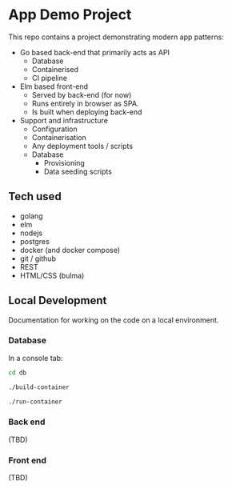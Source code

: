 # App Demo Project

This repo contains a project demonstrating modern app patterns:
- Go based back-end that primarily acts as API
  - Database
  - Containerised
  - CI pipeline
- Elm based front-end
  - Served by back-end (for now)
  - Runs entirely in browser as SPA.
  - Is built when deploying back-end
- Support and infrastructure
  - Configuration
  - Containerisation
  - Any deployment tools / scripts
  - Database
    - Provisioning
    - Data seeding scripts

## Tech used
- golang
- elm
- nodejs
- postgres
- docker (and docker compose)
- git / github
- REST
- HTML/CSS (bulma)

## Local Development

Documentation for working on the code on a local environment.

### Database

In a console tab:

```bash
cd db

./build-container

./run-container
```


### Back end

(TBD)

### Front end

(TBD)

